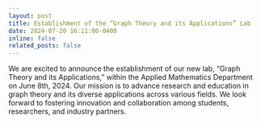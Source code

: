```yaml
---
layout: post
title: Establishment of the “Graph Theory and its Applications” Lab
date: 2024-07-20 16:11:00-0400
inline: false
related_posts: false
---
```


We are excited to announce the establishment of our new lab, “Graph Theory and its Applications,” within the Applied Mathematics Department on June 8th, 2024. Our mission is to advance research and education in graph theory and its diverse applications across various fields. We look forward to fostering innovation and collaboration among students, researchers, and industry partners.